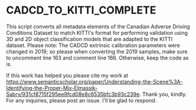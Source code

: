 # CADCD_TO_KITTI_COMPLETE

This script converts all metadata elements of the Canadian Adverse Driving Conditions Dataset to match KITTI's format for performing validation using 3D and 2D object classification models that are adapted to the KITTI dataset. Please note: The CADCD extrinsic calibration parameters were changed in 2019; so please when converting the 2019 samples, make sure to uncomment line 163 and comment line 166. Otherwise, keep the code as is. 

If this work has helped you please cite my work at https://www.semanticscholar.org/paper/Understanding-the-Scene%3A-Identifying-the-Proper-Mix-Elmassik-Sabry/931cf8715f295ee9fcd08e8c6535bfc3b93c239e. Thank you, kindly. For any inquiries, please post an issue. I'll be glad to respond.
